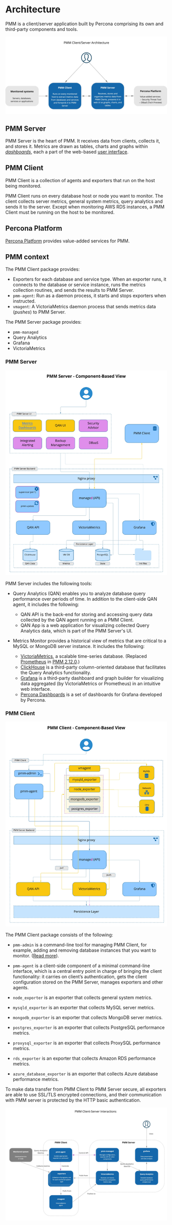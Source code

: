 # Architecture

PMM is a client/server application built by Percona comprising its own and third-party components and tools.

<!-- The source of this image is maintained at https://miro.com/app/board/uXjVOPgKgrE=/ -->

![!image](../images/C_S_Architecture.jpg)

## PMM Server

PMM Server is the heart of PMM. It receives data from clients, collects it, and stores it. Metrics are drawn as tables, charts and graphs within [_dashboards_](dashboards/), each a part of the web-based [user interface](../get-started/interface.md).

## PMM Client

PMM Client is a collection of agents and exporters that run on the host being monitored.

PMM Client runs on every database host or node you want to monitor. The client collects server metrics, general system metrics, query analytics and sends it to the server. Except when monitoring AWS RDS instances, a PMM Client must be running on the host to be monitored.

## Percona Platform

[Percona Platform](../how-to/integrate-platform.md) provides value-added services for PMM.

## PMM context

The PMM Client package provides:

- Exporters for each database and service type. When an exporter runs, it connects to the database or service instance, runs the metrics collection routines, and sends the results to PMM Server.
- `pmm-agent`: Run as a daemon process, it starts and stops exporters when instructed.
- `vmagent`: A VictoriaMetrics daemon process that sends metrics data (_pushes_) to PMM Server.

The PMM Server package provides:

- `pmm-managed`
- Query Analytics
- Grafana
- VictoriaMetrics

### PMM Server

<!-- The source of this image is maintained at https://miro.com/app/board/uXjVOPgKgrE=/ -->

![!image](../images/PMM-Server-Component-Based-View.jpg)

PMM Server includes the following tools:

- Query Analytics (QAN) enables you to analyze database query performance over periods of time. In addition to the client-side QAN agent, it includes the following:

    - QAN API is the back-end for storing and accessing query data collected by the QAN agent running on a PMM Client.
    - QAN App is a web application for visualizing collected Query Analytics data, which is part of the PMM Server's UI.


- Metrics Monitor provides a historical view of metrics that are critical to a MySQL or MongoDB server instance. It includes the following:

  - [VictoriaMetrics](https://github.com/VictoriaMetrics/VictoriaMetrics), a scalable time-series database. (Replaced [Prometheus](https://prometheus.io) in [PMM 2.12.0](../release-notes/2.12.0.md).)
  - [ClickHouse](https://clickhouse.com) is a third-party column-oriented database that facilitates the Query Analytics functionality.
  - [Grafana](http://docs.grafana.org) is a third-party dashboard and graph builder for visualizing data aggregated (by VictoriaMetrics or Prometheus) in an intuitive web interface.
  - [Percona Dashboards](https://github.com/percona/grafana-dashboards) is a set of dashboards for Grafana developed by Percona.

### PMM Client

![!image](../images/PMM-Client-Component-Based-View.jpg)

The PMM Client package consists of the following:

- `pmm-admin` is a command-line tool for managing PMM Client, for example, adding and removing database instances that you want to monitor. ([Read more](../details/commands/pmm-admin.md)).

- `pmm-agent` is a client-side component of a minimal command-line interface, which is a central entry point in charge of bringing the client functionality: it carries on client’s authentication, gets the client configuration stored on the PMM Server, manages exporters and other agents.

- `node_exporter` is an exporter that collects general system metrics.

- `mysqld_exporter` is an exporter that collects MySQL server metrics.

- `mongodb_exporter` is an exporter that collects MongoDB server metrics.

- `postgres_exporter` is an exporter that collects PostgreSQL performance metrics.

- `proxysql_exporter` is an exporter that collects ProxySQL performance metrics.

- `rds_exporter` is an exporter that collects Amazon RDS performance metrics.

- `azure_database_exporter` is an exporter that collects Azure database performance metrics.

To make data transfer from PMM Client to PMM Server secure, all exporters are able to use SSL/TLS encrypted connections, and their communication with PMM server is protected by the HTTP basic authentication.

<!-- The source of this image is maintained at https://miro.com/app/board/uXjVOPgKgrE=/ -->

![!image](../images/C_S_Interactions.jpg)